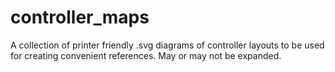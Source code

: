 # controller_maps

A collection of printer friendly .svg diagrams of controller layouts to be used for creating convenient references. May or may not be expanded.
